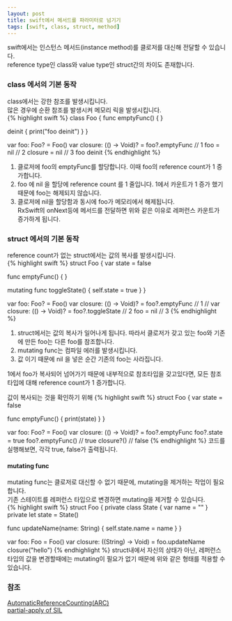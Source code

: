 ```yaml
---
layout: post
title: swift에서 메서드를 파라미터로 넘기기
tags: [swift, class, struct, method]
---
```

swift에서는 인스턴스 메서드(instance method)를 클로저를 대신해 전달할 수 있습니다.  
reference type인 class와 value type인 struct간의 차이도 존재합니다.  

### class 에서의 기본 동작
class에서는 강한 참조를 발생시킵니다.  
많은 경우에 순환 참조를 발생시켜 메모리 릭을 발생시킵니다.  
{% highlight swift %}
class Foo {
  func emptyFunc() {
  }
  
  deinit {
    print("foo deinit")
  }
}

var foo: Foo? = Foo()
var closure: (() -> Void)? = foo?.emptyFunc // 1
foo = nil // 2
closure = nil // 3 foo deinit
{% endhighlight %}
1.  클로저에 foo의 emptyFunc를 할당합니다. 이때 foo의 reference count가 1 증가합니다.  
2.  foo 에 nil 을 할당에 reference count 를 1 줄입니다.  1에서 카운트가 1 증가 했기때문에 foo는 해제되지 않습니다.  
3.  클로저에 nil을 할당함과 동시에 foo가 메모리에서 해제됩니다.  
RxSwift의 onNext등에 메서드를 전달하면 위와 같은 이유로 레퍼런스 카운트가 증가하게 됩니다.  

### struct 에서의 기본 동작
reference count가 없는 struct에서는 값의 복사를 발생시킵니다.  
{% highlight swift %}
struct Foo {
  var state = false

  func emptyFunc() {
  }
  
  mutating func toggleState() {
    self.state = true
  }
}

var foo: Foo? = Foo()
var closure: (() -> Void)? = foo?.emptyFunc // 1
// var closure: (() -> Void)? = foo?.toggleState // 2
foo = nil // 3
{% endhighlight %}
1.  struct에서는 값의 복사가 일어나게 됩니다. 따라서 클로저가 갖고 있는 foo와 기존에 만든 foo는 다른 foo를 참조합니다.  
2.  mutating func는 컴파일 에러를 발생시킵니다.  
3.  값 이기 때문에 nil 을 넣은 순간 기존의 foo는 사라집니다.

1에서 foo가 복사되어 넘어가기 때문에 내부적으로 참조타입을 갖고있다면, 모든 참조타입에 대해 reference count가 1 증가합니다.  
  
값이 복사되는 것을 확인하기 위해
{% highlight swift %}
struct Foo {
  var state = false

  func emptyFunc() {
    print(state)
  }
}

var foo: Foo? = Foo()
var closure: (() -> Void)? = foo?.emptyFunc
foo?.state = true
foo?.emptyFunc() // true
closure?() // false
{% endhighlight %}
코드를 실행해보면, 각각 true, false가 출력됩니다.  
  
#### mutating func
mutating func는 클로저로 대신할 수 없기 때문에, mutating을 제거하는 작업이 필요합니다.  
기존 스테이트를 레퍼런스 타입으로 변경하면 mutating을 제거할 수 있습니다.  
{% highlight swift %}
struct Foo {
  private class State {
    var name = ""
  }
  private let state = State()
  
  func updateName(name: String) {
    self.state.name = name
  }
}

var foo: Foo = Foo()
var closure: ((String) -> Void) = foo.updateName
closure("hello")
{% endhighlight %}
struct내에서 자신의 상태가 아닌, 레퍼런스 타입의 값을 변경할때에는 mutating이 필요가 없기 때문에 위와 같은 형태를 적용할 수 있습니다.  
  
### 참조
[AutomaticReferenceCounting(ARC)](https://docs.swift.org/swift-book/LanguageGuide/AutomaticReferenceCounting.html)  
[partial-apply of SIL](https://github.com/apple/swift/blob/master/docs/SIL.rst#partial-apply)
